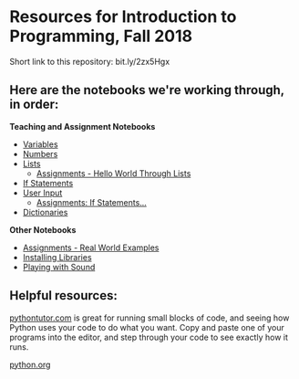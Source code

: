 Resources for Introduction to Programming, Fall 2018
===

Short link to this repository: bit.ly/2zx5Hgx

Here are the notebooks we're working through, in order:
---

**Teaching and Assignment Notebooks**

- [Variables](Variables.ipynb)
- [Numbers](Numbers.ipynb)
- [Lists](Lists.ipynb)
  - [Assignments - Hello World Through Lists](https://github.com/ehmatthes/python_teaching_fall_2018/blob/master/Assignments%20-%20Hello%20World%20through%20Lists.ipynb)
- [If Statements](https://github.com/ehmatthes/python_teaching_fall_2018/blob/master/If%20Statements.ipynb)
- [User Input](https://github.com/ehmatthes/python_teaching_fall_2018/blob/master/User%20Input.ipynb)
  - [Assignments: If Statements...](https://github.com/ehmatthes/python_teaching_fall_2018/blob/master/Assignments%20-%20If%20Statements....ipynb)
- [Dictionaries](Dictionaries.ipynb)

**Other Notebooks**

- [Assignments - Real World Examples](https://github.com/ehmatthes/python_teaching_fall_2018/blob/master/Assignments%20-%20Real%20World%20Examples.ipynb)
- [Installing Libraries](https://github.com/ehmatthes/python_teaching_fall_2018/blob/master/Installing%20Libraries.ipynb)
- [Playing with Sound](https://github.com/ehmatthes/python_teaching_fall_2018/blob/master/Playing%20with%20Sound.ipynb)

Helpful resources:
---

[pythontutor.com](https://pythontutor.com) is great for running small blocks of code, and seeing how Python uses your code to do what you want. Copy and paste one of your programs into the editor, and step through your code to see exactly how it runs.

[python.org](https://python.org)